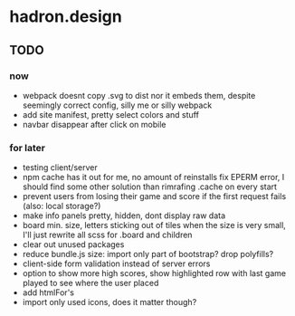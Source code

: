 # hadron.design

## TODO
### now
- webpack doesnt copy .svg to dist nor it embeds them, despite seemingly correct config, silly me or silly webpack
- add site manifest, pretty select colors and stuff
- navbar disappear after click on mobile

### for later
- testing client/server
- npm cache has it out for me, no amount of reinstalls fix EPERM error, I should find some other solution than rimrafing .cache on every start
- prevent users from losing their game and score if the first request fails (also: local storage?)
- make info panels pretty, hidden, dont display raw data
- board min. size, letters sticking out of tiles when the size is very small, I'll just rewrite all scss for .board and children
- clear out unused packages
- reduce bundle.js size: import only part of bootstrap? drop polyfills?
- client-side form validation instead of server errors
- option to show more high scores, show highlighted row with last game played to see where the user placed
- add htmlFor's
- import only used icons, does it matter though?